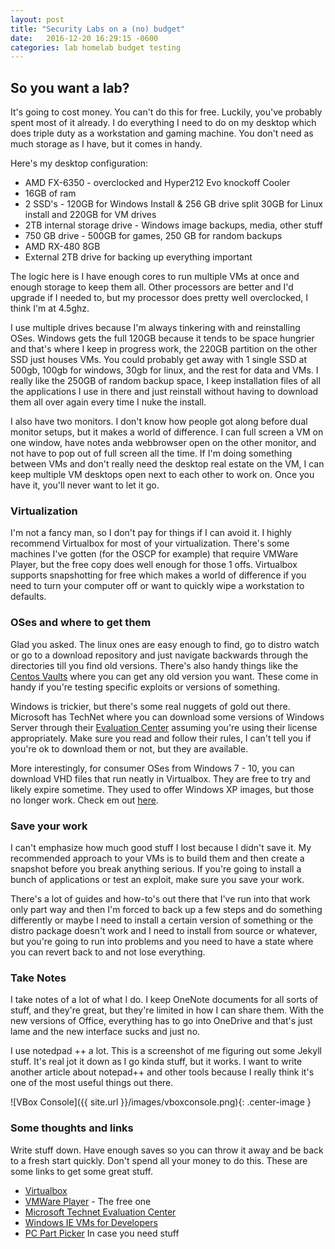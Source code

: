 ```yaml
---
layout: post
title: "Security Labs on a (no) budget"
date:   2016-12-20 16:29:15 -0600
categories: lab homelab budget testing
---
```


## So you want a lab?

It's going to cost money. You can't do this for free. Luckily, you've probably spent most of it already. I do everything I need to do on my desktop which does triple duty as a workstation and gaming machine. You don't need as much storage as I have, but it comes in handy.  



Here's my desktop configuration:

* AMD FX-6350 - overclocked and Hyper212 Evo knockoff Cooler
* 16GB of ram
* 2 SSD's - 120GB for Windows Install & 256 GB drive split 30GB for Linux install and 220GB for VM drives
* 2TB internal storage drive - Windows image backups, media, other stuff
* 750 GB drive - 500GB for games, 250 GB for random backups
* AMD RX-480 8GB
* External 2TB drive for backing up everything important

The logic here is I have enough cores to run multiple VMs at once and enough storage to keep them all. Other processors are better and I'd upgrade if I needed to, but my processor does pretty well overclocked, I think I'm at 4.5ghz. 

I use multiple drives because I'm always tinkering with and reinstalling OSes. Windows gets the full 120GB because it tends to be space hungrier and that's where I keep in progress work, the 220GB partition on the other SSD just houses VMs. You could probably get away with 1 single SSD at 500gb, 100gb for windows, 30gb for linux, and the rest for data and VMs. I really like the 250GB of random backup space, I keep installation files of all the applications I use in there and just reinstall without having to download them all over again every time I nuke the install.  

I also have two monitors. I don't know how people got along before dual monitor setups, but it makes a world of difference. I can full screen a VM on one window, have notes anda  webbrowser open on the other monitor, and not have to pop out of full screen all the time. If I'm doing something between VMs and don't really need the desktop real estate on the VM, I can keep multiple VM desktops open next to each other to work on. Once you have it, you'll never want to let it go. 

### Virtualization

I'm not a fancy man, so I don't pay for things if I can avoid it. I highly recommend Virtualbox for most of your virtualization. There's some machines I've gotten (for the OSCP for example) that require VMWare Player, but the free copy does well enough for those 1 offs. Virtualbox supports snapshotting for free which makes a world of difference if you need to turn your computer off or want to quickly wipe a workstation to defaults.

### OSes and where to get them

Glad you asked. The linux ones are easy enough to find, go to distro watch or go to a download repository and just navigate backwards through the directories till you find old versions. There's also handy things like the [Centos Vaults](http://vault.centos.org/) where you can get any old version you want. These come in handy if you're testing specific exploits or versions of something. 

Windows is trickier, but there's some real nuggets of gold out there. Microsoft has TechNet where you can download some versions of Windows Server through their [Evaluation Center](https://www.microsoft.com/en-us/evalcenter/evaluate-windows-server-2012-r2) assuming you're using their license appropriately. Make sure you read and follow their rules, I can't tell you if you're ok to download them or not, but they are available.

More interestingly, for consumer OSes from Windows 7 - 10, you can download VHD files that run neatly in Virtualbox. They are free to try and likely expire sometime. They used to offer Windows XP images, but those no longer work. Check em out [here](https://developer.microsoft.com/en-us/microsoft-edge/tools/vms/).


### Save your work

I can't emphasize how much good stuff I lost because I didn't save it. My recommended approach to your VMs is to build them and then create a snapshot before you break anything serious. If you're going to install a bunch of applications or test an exploit, make sure you save your work.

There's a lot of guides and how-to's out there that I've run into that work only part way and then I'm forced to back up a few steps and do something differently or maybe I need to install a certain version of something or the distro package doesn't work and I need to install from source or whatever, but you're going to run into problems and you need to have a state where you can revert back to and not lose everything.


### Take Notes

I take notes of a lot of what I do. I keep OneNote documents for all sorts of stuff, and they're great, but they're limited in how I can share them. With the new versions of Office, everything has to go into OneDrive and that's just lame and the new interface sucks and just no. 

I use notedpad ++ a lot. This is a screenshot of me figuring out some Jekyll stuff. It's real jot it down as I go kinda stuff, but it works. I want to write another article about notepad++ and other tools because I really think it's one of the most useful things out there. 

![VBox Console]({{ site.url }}/images/vboxconsole.png){: .center-image }

### Some thoughts and links

Write stuff down. Have enough saves so you can throw it away and be back to a fresh start quickly. Don't spend all your money to do this. These are some links to get some great stuff.

* [Virtualbox](https://www.virtualbox.org/wiki/Downloads)
* [VMWare Player](http://www.vmware.com/products/player/playerpro-evaluation.html) - The free one
* [Microsoft Technet Evaluation Center](https://www.microsoft.com/en-us/evalcenter/evaluate-windows-server-2012-r2)
* [Windows IE VMs for Developers](https://developer.microsoft.com/en-us/microsoft-edge/tools/vms/)
* [PC Part Picker](https://pcpartpicker.com/) In case you need stuff
